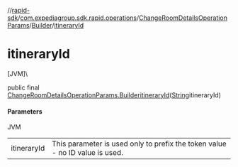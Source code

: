 //[rapid-sdk](../../../../index.md)/[com.expediagroup.sdk.rapid.operations](../../index.md)/[ChangeRoomDetailsOperationParams](../index.md)/[Builder](index.md)/[itineraryId](itinerary-id.md)

# itineraryId

[JVM]\

public final [ChangeRoomDetailsOperationParams.Builder](index.md)[itineraryId](itinerary-id.md)([String](https://docs.oracle.com/javase/8/docs/api/java/lang/String.html)itineraryId)

#### Parameters

JVM

| | |
|---|---|
| itineraryId | This parameter is used only to prefix the token value - no ID value is used.<br> |
